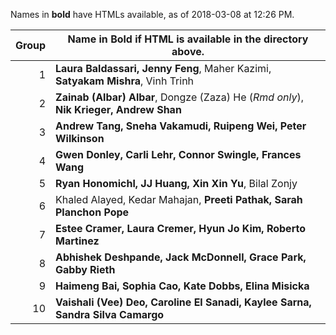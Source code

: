 Names in **bold** have HTMLs available, as of 2018-03-08 at 12:26 PM.

Group | Name in **Bold** if HTML is available in the directory above.
------: | -----------------------------------------------------------------------------
1 | **Laura Baldassari, Jenny Feng**, Maher Kazimi, **Satyakam Mishra**, Vinh Trinh
2 | **Zainab (Albar) Albar**, Dongze (Zaza) He (*Rmd only*), **Nik Krieger, Andrew Shan**
3 | **Andrew Tang, Sneha Vakamudi, Ruipeng Wei, Peter Wilkinson**
4 | **Gwen Donley, Carli Lehr, Connor Swingle, Frances Wang**
5 | **Ryan Honomichl, JJ Huang, Xin Xin Yu**, Bilal Zonjy
6 | Khaled Alayed, Kedar Mahajan, **Preeti Pathak, Sarah Planchon Pope**
7 | **Estee Cramer, Laura Cremer, Hyun Jo Kim, Roberto Martinez**
8 | **Abhishek Deshpande, Jack McDonnell, Grace Park, Gabby Rieth**
9 | **Haimeng Bai, Sophia Cao, Kate Dobbs, Elina Misicka**
10 | **Vaishali (Vee) Deo, Caroline El Sanadi, Kaylee Sarna, Sandra Silva Camargo**
